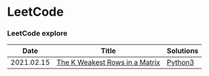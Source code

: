 LeetCode
========
### LeetCode explore

| Date | Title | Solutions |
| ---- | ----- | --------  | 
|2021.02.15|[The K Weakest Rows in a Matrix](https://leetcode.com/explore/challenge/card/february-leetcoding-challenge-2021/586/week-3-february-15th-february-21st/3641/) | [Python3](https://github.com/e99/leetcode-explore/blob/master/The_K_Weakest_Rows_in_a_Matrix_Solution.py)|

